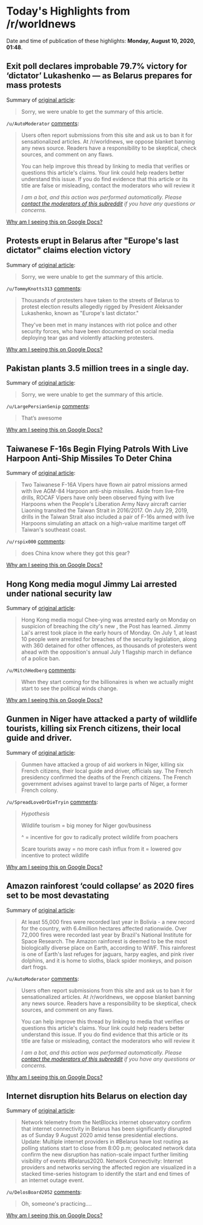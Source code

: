 # Today's Highlights from /r/worldnews

Date and time of publication of these highlights: **Monday, August 10, 2020, 01:48**.

## Exit poll declares improbable 79.7% victory for ‘dictator’ Lukashenko — as Belarus prepares for mass protests

Summary of [original article](https://www.independent.co.uk/news/world/europe/belarus-election-lukashenko-result-exit-polls-latest-a9662156.html):

> Sorry, we were unable to get the summary of this article.

`/u/AutoModerator` [comments](https://www.reddit.com/r/worldnews/comments/i6npak/exit_poll_declares_improbable_797_victory_for/):

> Users often report submissions from this site and ask us to ban it for sensationalized articles. At /r/worldnews, we oppose blanket banning any news source. Readers have a responsibility to be skeptical, check sources, and comment on any flaws.
> 
> You can help improve this thread by linking to media that verifies or questions this article's claims. Your link could help readers better understand this issue. If you do find evidence that this article or its title are false or misleading, contact the moderators who will review it
> 
> *I am a bot, and this action was performed automatically. Please [contact the moderators of this subreddit](/message/compose/?to=/r/worldnews) if you have any questions or concerns.*

[Why am I seeing this on Google Docs?](https://docs.google.com/document/d/1Dc6We63vOXIZsc0op-Bt4abqkYjXzOigalQqFxmvvbM/edit?usp=sharing)

## Protests erupt in Belarus after "Europe's last dictator" claims election victory

Summary of [original article](https://www.axios.com/belarus-protests-election-933b5fa4-c2fa-4132-b10d-568e542393a6.html?utm_source=facebook&utm_medium=social&utm_campaign=organic&utm_content=1100):

> Sorry, we were unable to get the summary of this article.

`/u/TommyKnotts313` [comments](https://www.reddit.com/r/worldnews/comments/i6u45p/protests_erupt_in_belarus_after_europes_last/):

> Thousands of protesters have taken to the streets of Belarus to protest election results allegedly rigged by President Aleksander Lukashenko, known as "Europe's last dictator."
> 
> They've been met in many instances with riot police and other security forces, who have been documented on social media deploying tear gas and violently attacking protesters.

[Why am I seeing this on Google Docs?](https://docs.google.com/document/d/1Dc6We63vOXIZsc0op-Bt4abqkYjXzOigalQqFxmvvbM/edit?usp=sharing)

## Pakistan plants 3.5 million trees in a single day.

Summary of [original article](https://tribune.com.pk/story/2258738/pm-imran-launches-pakistans-largest-tree-plantation-drive?amp=1):

> Sorry, we were unable to get the summary of this article.

`/u/LargePersianSenip` [comments](https://www.reddit.com/r/worldnews/comments/i6ocv5/pakistan_plants_35_million_trees_in_a_single_day/):

> That’s awesome

[Why am I seeing this on Google Docs?](https://docs.google.com/document/d/1Dc6We63vOXIZsc0op-Bt4abqkYjXzOigalQqFxmvvbM/edit?usp=sharing)

## Taiwanese F-16s Begin Flying Patrols With Live Harpoon Anti-Ship Missiles To Deter China

Summary of [original article](https://www.thedrive.com/the-war-zone/35458/taiwans-f-16s-begin-flying-patrols-with-live-harpoon-anti-ship-missiles-to-deter-china):

> Two Taiwanese F-16A Vipers have flown air patrol missions armed with live AGM-84 Harpoon anti-ship missiles. Aside from live-fire drills, ROCAF Vipers have only been observed flying with live Harpoons when the People's Liberation Army Navy aircraft carrier Liaoning transited the Taiwan Strait in 2016/2017. On July 29, 2019, drills in the Taiwan Strait also included a pair of F-16s armed with live Harpoons simulating an attack on a high-value maritime target off Taiwan's southeast coast.

`/u/rspix000` [comments](https://www.reddit.com/r/worldnews/comments/i6mbm6/taiwanese_f16s_begin_flying_patrols_with_live/):

> does China know where they got this gear?

[Why am I seeing this on Google Docs?](https://docs.google.com/document/d/1Dc6We63vOXIZsc0op-Bt4abqkYjXzOigalQqFxmvvbM/edit?usp=sharing)

## Hong Kong media mogul Jimmy Lai arrested under national security law

Summary of [original article](https://www.scmp.com/news/hong-kong/law-and-crime/article/3096679/hong-kong-national-security-law-media-mogul-jimmy-lai):

> Hong Kong media mogul Chee-ying was arrested early on Monday on suspicion of breaching the city's new , the Post has learned. Jimmy Lai's arrest took place in the early hours of Monday. On July 1, at least 10 people were arrested for breaches of the security legislation, along with 360 detained for other offences, as thousands of protesters went ahead with the opposition's annual July 1 flagship march in defiance of a police ban.

`/u/MitchHedberg` [comments](https://www.reddit.com/r/worldnews/comments/i6up2k/hong_kong_media_mogul_jimmy_lai_arrested_under/):

> When they start coming for the billionaires is when we actually might start to see the political winds change.

[Why am I seeing this on Google Docs?](https://docs.google.com/document/d/1Dc6We63vOXIZsc0op-Bt4abqkYjXzOigalQqFxmvvbM/edit?usp=sharing)

## Gunmen in Niger have attacked a party of wildlife tourists, killing six French citizens, their local guide and driver.

Summary of [original article](https://www.bbc.com/news/world-africa-53716588):

> Gunmen have attacked a group of aid workers in Niger, killing six French citizens, their local guide and driver, officials say. The French presidency confirmed the deaths of the French citizens. The French government advises against travel to large parts of Niger, a former French colony.

`/u/SpreadLoveOrDieTryin` [comments](https://www.reddit.com/r/worldnews/comments/i6mith/gunmen_in_niger_have_attacked_a_party_of_wildlife/):

> *Hypothesis*
> 
> Wildlife tourism = big money for Niger gov/business
> 
> ^ = incentive for gov to radically protect wildlife from poachers 
> 
> Scare tourists away = no more cash influx from it = lowered gov incentive to protect wildlife

[Why am I seeing this on Google Docs?](https://docs.google.com/document/d/1Dc6We63vOXIZsc0op-Bt4abqkYjXzOigalQqFxmvvbM/edit?usp=sharing)

## Amazon rainforest ‘could collapse’ as 2020 fires set to be most devastating

Summary of [original article](https://www.thesun.co.uk/news/12339347/amazon-rainforest-collapse-fires-devastating):

> At least 55,000 fires were recorded last year in Bolivia - a new record for the country, with 6.4million hectares affected nationwide. Over 72,000 fires were recorded last year by Brazil's National Institute for Space Research. The Amazon rainforest is deemed to be the most biologically diverse place on Earth, according to WWF. This rainforest is one of Earth's last refuges for jaguars, harpy eagles, and pink river dolphins, and it is home to sloths, black spider monkeys, and poison dart frogs.

`/u/AutoModerator` [comments](https://www.reddit.com/r/worldnews/comments/i6vf8i/amazon_rainforest_could_collapse_as_2020_fires/):

> Users often report submissions from this site and ask us to ban it for sensationalized articles. At /r/worldnews, we oppose blanket banning any news source. Readers have a responsibility to be skeptical, check sources, and comment on any flaws.
> 
> You can help improve this thread by linking to media that verifies or questions this article's claims. Your link could help readers better understand this issue. If you do find evidence that this article or its title are false or misleading, contact the moderators who will review it
> 
> *I am a bot, and this action was performed automatically. Please [contact the moderators of this subreddit](/message/compose/?to=/r/worldnews) if you have any questions or concerns.*

[Why am I seeing this on Google Docs?](https://docs.google.com/document/d/1Dc6We63vOXIZsc0op-Bt4abqkYjXzOigalQqFxmvvbM/edit?usp=sharing)

## Internet disruption hits Belarus on election day

Summary of [original article](https://netblocks.org/reports/internet-disruption-hits-belarus-on-election-day-YAE2jKB3):

> Network telemetry from the NetBlocks internet observatory confirm that internet connectivity in Belarus has been significantly disrupted as of Sunday 9 August 2020 amid tense presidential elections. Update: Multiple internet providers in #Belarus have lost routing as polling stations start to close from 8:00 p.m; geolocated network data confirm the new disruption has nation-scale impact further limiting visibility of events  #Belarus2020. Network Connectivity: Internet providers and networks serving the affected region are visualized in a stacked time-series histogram to identify the start and end times of an internet outage event.

`/u/DelosBoard2052` [comments](https://www.reddit.com/r/worldnews/comments/i6psmt/internet_disruption_hits_belarus_on_election_day/):

> Oh, someone's practicing....

[Why am I seeing this on Google Docs?](https://docs.google.com/document/d/1Dc6We63vOXIZsc0op-Bt4abqkYjXzOigalQqFxmvvbM/edit?usp=sharing)

